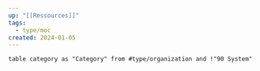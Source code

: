 ```yaml
---
up: "[[Ressources]]"
tags:
  - type/moc
created: 2024-01-05
---
```

```dataview
table category as "Category" from #type/organization and !"90 System"
```
